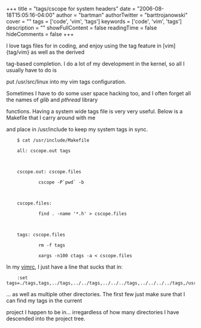 +++
title = "tags/cscope for system headers"
date = "2006-08-18T15:05:16-04:00"
author = "bartman"
authorTwitter = "barttrojanowski"
cover = ""
tags = ['code', 'vim', 'tags']
keywords = ['code', 'vim', 'tags']
description = ""
showFullContent = false
readingTime = false
hideComments = false
+++

I love tags files for in coding, and enjoy using the tag feature in [vim]{tag/vim} as well as the derived

tag-based completion.  I do a lot of my development in the kernel, so all I usually have to do is

put /usr/src/linux into my vim tags configuration.



Sometimes I have to do some user space hacking too, and I often forget all the names of *glib* and *pthread* library 

functions.  Having a system wide tags file is very very useful.  Below is a Makefile that I carry around with me

and place in /usr/include to keep my system tags in sync.



<!--more-->



        $ cat /usr/include/Makefile

        all: cscope.out tags



        cscope.out: cscope.files

                cscope -P`pwd` -b



        cscope.files:

                find . -name '*.h' > cscope.files



        tags: cscope.files

                rm -f tags

                xargs -n100 ctags -a < cscope.files



In my [vimrc](/~bart/conf/vimrc), I just have a line that sucks that in:



        :set tags=./tags,tags,../tags,../../tags,../../../tags,../../../../tags,/usr/src/linux/tags,/usr/include/tags



... as well as multiple other directories.  The first few just make sure that I can find my tags in the current

project I happen to be in... irregardless of how many directories I have descended into the project tree.



